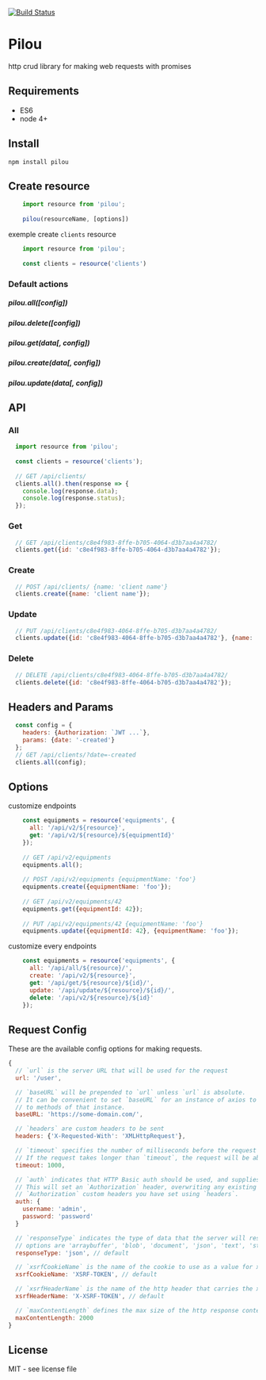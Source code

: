 [![Build Status](https://travis-ci.org/guillaumevincent/pilou.svg?branch=master)](https://travis-ci.org/guillaumevincent/pilou)

# Pilou

http crud library for making web requests with promises

## Requirements

  * ES6
  * node 4+

## Install

    npm install pilou
  
## Create resource

```js
    import resource from 'pilou';
    
    pilou(resourceName, [options])
```

exemple create `clients` resource

```js
    import resource from 'pilou';
    
    const clients = resource('clients')
```


### Default actions

##### pilou.all([config])
##### pilou.delete([config])
##### pilou.get(data[, config])
##### pilou.create(data[, config])
##### pilou.update(data[, config])


## API

### All
```js
  import resource from 'pilou';
  
  const clients = resource('clients');
  
  // GET /api/clients/
  clients.all().then(response => {
    console.log(response.data);
    console.log(response.status);
  });
```

### Get
```js  
  // GET /api/clients/c8e4f983-8ffe-b705-4064-d3b7aa4a4782/
  clients.get({id: 'c8e4f983-8ffe-b705-4064-d3b7aa4a4782'});
```

### Create
```js
  // POST /api/clients/ {name: 'client name'}
  clients.create({name: 'client name'});
```

### Update
```js
  // PUT /api/clients/c8e4f983-4064-8ffe-b705-d3b7aa4a4782/
  clients.update({id: 'c8e4f983-4064-8ffe-b705-d3b7aa4a4782'}, {name: 'updated name'});
```

### Delete
```js
  // DELETE /api/clients/c8e4f983-4064-8ffe-b705-d3b7aa4a4782/
  clients.delete({id: 'c8e4f983-8ffe-4064-b705-d3b7aa4a4782'});
```

## Headers and Params
```js  
  const config = {
    headers: {Authorization: `JWT ...`},
    params: {date: '-created'}
  };
  // GET /api/clients/?date=-created
  clients.all(config);
```

## Options

customize endpoints
```js  
    const equipments = resource('equipments', {
      all: '/api/v2/${resource}',
      get: '/api/v2/${resource}/${equipmentId}'
    });
    
    // GET /api/v2/equipments
    equipments.all();
    
    // POST /api/v2/equipments {equipmentName: 'foo'}
    equipments.create({equipmentName: 'foo'});
    
    // GET /api/v2/equipments/42
    equipments.get({equipmentId: 42});
    
    // PUT /api/v2/equipments/42 {equipmentName: 'foo'}
    equipments.update({equipmentId: 42}, {equipmentName: 'foo'});
```

customize every endpoints

```js  
    const equipments = resource('equipments', {
      all: '/api/all/${resource}/',
      create: '/api/v2/${resource}',
      get: '/api/get/${resource}/${id}/',
      update: '/api/update/${resource}/${id}/',
      delete: '/api/v2/${resource}/${id}'
    });
```

## Request Config

These are the available config options for making requests.

```js
{
  // `url` is the server URL that will be used for the request
  url: '/user',

  // `baseURL` will be prepended to `url` unless `url` is absolute.
  // It can be convenient to set `baseURL` for an instance of axios to pass relative URLs
  // to methods of that instance.
  baseURL: 'https://some-domain.com/',

  // `headers` are custom headers to be sent
  headers: {'X-Requested-With': 'XMLHttpRequest'},

  // `timeout` specifies the number of milliseconds before the request times out.
  // If the request takes longer than `timeout`, the request will be aborted.
  timeout: 1000,

  // `auth` indicates that HTTP Basic auth should be used, and supplies credentials.
  // This will set an `Authorization` header, overwriting any existing
  // `Authorization` custom headers you have set using `headers`.
  auth: {
    username: 'admin',
    password: 'password'
  }

  // `responseType` indicates the type of data that the server will respond with
  // options are 'arraybuffer', 'blob', 'document', 'json', 'text', 'stream'
  responseType: 'json', // default

  // `xsrfCookieName` is the name of the cookie to use as a value for xsrf token
  xsrfCookieName: 'XSRF-TOKEN', // default

  // `xsrfHeaderName` is the name of the http header that carries the xsrf token value
  xsrfHeaderName: 'X-XSRF-TOKEN', // default

  // `maxContentLength` defines the max size of the http response content allowed
  maxContentLength: 2000
}
```

## License

MIT - see license file
